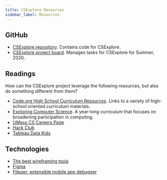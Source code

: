 ```yaml
---
title: CSExplore Resources
sidebar_label: Resources
---
```


## GitHub

  * [CSExplore repository](https://github.com/radgrad/csexplore). Contains code for CSExplore.
  * [CSExplore project board](https://github.com/radgrad/csexplore/projects/1). Manages tasks for CSExplore for Summer, 2020.

## Readings

How can the CSExplore project leverage the following resources, but also do something different from them?

  * [Code.org High School Curriculum Resources](https://code.org/educate/curriculum/high-school). Links to a variety of high-school oriented curriculum materials.
  * [Exploring Computer Science](http://www.exploringcs.org/). A year-long curriculum that focuses on broadening participation in computing.
  * [UMass CS Careers Page](https://www.cics.umass.edu/careers/)
  * [Hack Club](https://hackclub.com/)
  * [Tableau Data Kids](https://www.tableau.com/data-for-kids)

## Technologies
  * [The best wireframing tools](https://www.integromat.com/en/blog/best-wireframing-tools/)
  * [Figma](https://www.figma.com/)
  * [Flipper: extensible mobile app debugger](https://fbflipper.com/)

